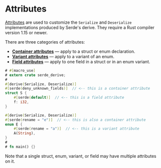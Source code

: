 # Attributes

[Attributes] are used to customize the `Serialize` and `Deserialize`
implementations produced by Serde's derive. They require a Rust compiler version
1.15 or newer.

[Attributes]: https://doc.rust-lang.org/book/attributes.html

There are three categories of attributes:

- [**Container attributes**] — apply to a struct or enum declaration.
- [**Variant attributes**] — apply to a variant of an enum.
- [**Field attributes**] — apply to one field in a struct or in an enum variant.

[**Container attributes**]: container-attrs.md
[**Variant attributes**]: variant-attrs.md
[**Field attributes**]: field-attrs.md

```rust
# #[macro_use]
# extern crate serde_derive;
#
#[derive(Serialize, Deserialize)]
#[serde(deny_unknown_fields)]  // <-- this is a container attribute
struct S {
    #[serde(default)]  // <-- this is a field attribute
    f: i32,
}

#[derive(Serialize, Deserialize)]
#[serde(rename = "e")]  // <-- this is also a container attribute
enum E {
    #[serde(rename = "a")]  // <-- this is a variant attribute
    A(String),
}
#
# fn main() {}
```

Note that a single struct, enum, variant, or field may have multiple attributes
on it.
